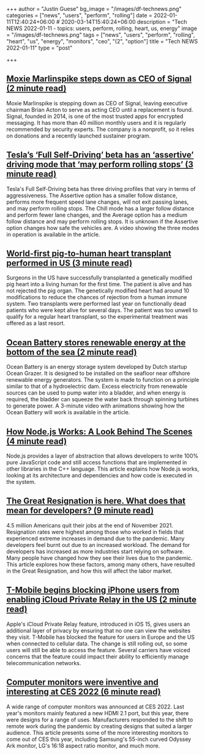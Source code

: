 +++
author = "Justin Guese"
bg_image = "/images/df-technews.png"
categories = ["news", "users", "perform", "rolling"]
date = 2022-01-11T12:40:24+06:00 # 2020-03-14T15:40:24+06:00
description = "Tech NEWS 2022-01-11 - topics: users, perform, rolling, heart, us, energy"
image = "/images/df-technews.png"
tags = ["news", "users", "perform", "rolling", "heart", "us", "energy", "monitors", "ceo", "(2", "option"]
title = "Tech NEWS 2022-01-11"
type = "post"

+++

## [Moxie Marlinspike steps down as CEO of Signal (2 minute read)](https://www.theverge.com/2022/1/10/22876891/signal-ceo-steps-down-moxie-marlinspike-encryption-cryptocurrency?scrolla=5eb6d68b7fedc32c19ef33b4)

Moxie Marlinspike is stepping down as CEO of Signal, leaving executive chairman Brian Acton to serve as acting CEO until a replacement is found. Signal, founded in 2014, is one of the most trusted apps for encrypted messaging. It has more than 40 million monthly users and it is regularly recommended by security experts. The company is a nonprofit, so it relies on donations and a recently launched sustainer program.

## [Tesla’s ‘Full Self-Driving’ beta has an ‘assertive’ driving mode that ‘may perform rolling stops’ (3 minute read)](https://www.theverge.com/2022/1/9/22875382/tesla-full-self-driving-beta-assertive-profile)

Tesla's Full Self-Driving beta has three driving profiles that vary in terms of aggressiveness. The Assertive option has a smaller follow distance, performs more frequent speed lane changes, will not exit passing lanes, and may perform rolling stops. The Chill mode has a larger follow distance and perform fewer lane changes, and the Average option has a medium follow distance and may perform rolling stops. It is unknown if the Assertive option changes how safe the vehicles are. A video showing the three modes in operation is available in the article.

## [World-first pig-to-human heart transplant performed in US (3 minute read)](https://newatlas.com/medical/world-first-pig-human-heart-transplant/)

Surgeons in the US have successfully transplanted a genetically modified pig heart into a living human for the first time. The patient is alive and has not rejected the pig organ. The genetically modified heart had around 10 modifications to reduce the chances of rejection from a human immune system. Two transplants were performed last year on functionally dead patients who were kept alive for several days. The patient was too unwell to qualify for a regular heart transplant, so the experimental treatment was offered as a last resort.

## [Ocean Battery stores renewable energy at the bottom of the sea (2 minute read)](https://newatlas.com/energy/ocean-battery-renewable-energy-storage/)

Ocean Battery is an energy storage system developed by Dutch startup Ocean Grazer. It is designed to be installed on the seafloor near offshore renewable energy generators. The system is made to function on a principle similar to that of a hydroelectric dam. Excess electricity from renewable sources can be used to pump water into a bladder, and when energy is required, the bladder can squeeze the water back through spinning turbines to generate power. A 3-minute video with animations showing how the Ocean Battery will work is available in the article.

## [How Node.js Works: A Look Behind The Scenes (4 minute read)](https://levelup.gitconnected.com/how-node-js-works-a-look-behind-the-scenes-149b0fccba92)

Node.js provides a layer of abstraction that allows developers to write 100% pure JavaScript code and still access functions that are implemented in other libraries in the C++ language. This article explains how Node.js works, looking at its architecture and dependencies and how code is executed in the system.

## [The Great Resignation is here. What does that mean for developers? (9 minute read)](https://stackoverflow.blog/2022/01/10/the-great-resignation-is-here-what-does-that-mean-for-developers/)

4.5 million Americans quit their jobs at the end of November 2021. Resignation rates were highest among those who worked in fields that experienced extreme increases in demand due to the pandemic. Many developers feel burnt out due to an increased workload. The demand for developers has increased as more industries start relying on software. Many people have changed how they see their lives due to the pandemic. This article explores how these factors, among many others, have resulted in the Great Resignation, and how this will affect the labor market.

## [T-Mobile begins blocking iPhone users from enabling iCloud Private Relay in the US (2 minute read)](https://9to5mac.com/2022/01/10/t-mobile-block-icloud-private-relay/)

Apple's iCloud Private Relay feature, introduced in iOS 15, gives users an additional layer of privacy by ensuring that no one can view the websites they visit. T-Mobile has blocked the feature for users in Europe and the US when connected to cellular data. The change is still rolling out, so some users will still be able to access the feature. Several carriers have voiced concerns that the feature could impact their ability to efficiently manage telecommunication networks.

## [Computer monitors were inventive and interesting at CES 2022 (6 minute read)](https://www.theverge.com/22871890/computer-monitors-ces-2022-lg-samsung-asus-alienware-oled-qd-mini-led-ark)

A wide range of computer monitors was announced at CES 2022. Last year's monitors mainly featured a new HDMI 2.1 port, but this year, there were designs for a range of uses. Manufacturers responded to the shift to remote work during the pandemic by creating designs that suited a larger audience. This article presents some of the more interesting monitors to come out of CES this year, including Samsung's 55-inch curved Odyssey Ark monitor, LG's 16:18 aspect ratio monitor, and much more.

